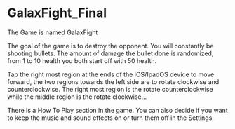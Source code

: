 # GalaxFight_Final

The Game is named GalaxFight

The goal of the game is to destroy the opponent. You will constantly be shooting bullets. The amount of damage the bullet done is randomized, from 1 to 10 health you both start off with 50 health. 

Tap the right most region at the ends of the iOS/IpadOS device to move forward, the two regions towards the left side are to rotate clockwise and counterclockwise. 
The right most region is the rotate counterclockwise while the middle region is the rotate clockwise...

There is a How To Play section in the game.
You can also decide if you want to keep the music and sound effects on or turn them off in the Settings.
